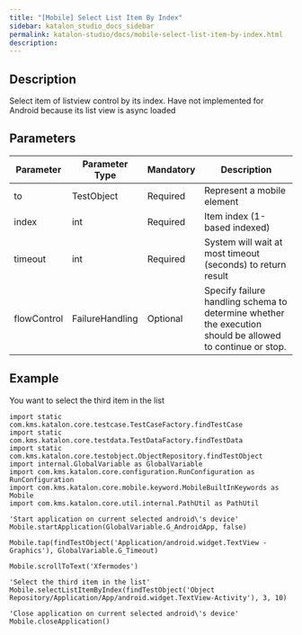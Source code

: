 ```yaml
---
title: "[Mobile] Select List Item By Index" 
sidebar: katalon_studio_docs_sidebar
permalink: katalon-studio/docs/mobile-select-list-item-by-index.html 
description: 
---
```

Description
-----------

Select item of listview control by its index. Have not implemented for Android because its list view is async loaded

Parameters  
------------

| Parameter | Parameter Type | Mandatory | Description |
| --- | --- | --- | --- |
| to | TestObject  | Required | Represent a mobile element |
| index  | int | Required | Item index (1-based indexed) |
| timeout  | int | Required | System will wait at most timeout (seconds) to return result |
| flowControl | FailureHandling | Optional | Specify failure handling schema to determine whether the execution should be allowed to continue or stop. |

Example
-------

You want to select the third item in the list

```
import static com.kms.katalon.core.testcase.TestCaseFactory.findTestCase
import static com.kms.katalon.core.testdata.TestDataFactory.findTestData
import static com.kms.katalon.core.testobject.ObjectRepository.findTestObject
import internal.GlobalVariable as GlobalVariable
import com.kms.katalon.core.configuration.RunConfiguration as RunConfiguration
import com.kms.katalon.core.mobile.keyword.MobileBuiltInKeywords as Mobile
import com.kms.katalon.core.util.internal.PathUtil as PathUtil

'Start application on current selected android\'s device'
Mobile.startApplication(GlobalVariable.G_AndroidApp, false)

Mobile.tap(findTestObject('Application/android.widget.TextView - Graphics'), GlobalVariable.G_Timeout)

Mobile.scrollToText('Xfermodes')

'Select the third item in the list'
Mobile.selectListItemByIndex(findTestObject('Object Repository/Application/App/android.widget.TextView-Activity'), 3, 10)

'Close application on current selected android\'s device'
Mobile.closeApplication()
```